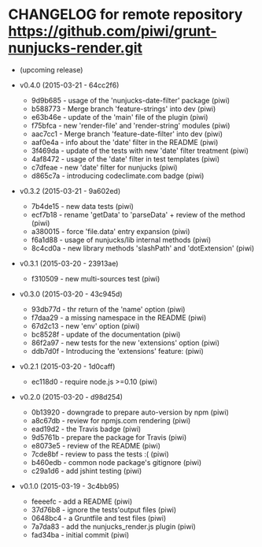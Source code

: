 # CHANGELOG for remote repository  https://github.com/piwi/grunt-nunjucks-render.git

* (upcoming release)


* v0.4.0 (2015-03-21 - 64cc2f6)

    * 9d9b685 - usage of the 'nunjucks-date-filter' package (piwi)
    * b588773 - Merge branch 'feature-strings' into dev (piwi)
    * e63b46e - update of the 'main' file of the plugin (piwi)
    * f75bfca - new 'render-file' and 'render-string' modules (piwi)
    * aac7cc1 - Merge branch 'feature-date-filter' into dev (piwi)
    * aaf0e4a - info about the 'date' filter in the README (piwi)
    * 3f469da - update of the tests with new 'date' filter treatment (piwi)
    * 4af8472 - usage of the 'date' filter in test templates (piwi)
    * c7dfeae - new 'date' filter for nunjucks (piwi)
    * d865c7a - introducing codeclimate.com badge (piwi)
    
* v0.3.2 (2015-03-21 - 9a602ed)

    * 7b4de15 - new data tests (piwi)
    * ecf7b18 - rename 'getData' to 'parseData' + review of the method (piwi)
    * a380015 - force 'file.data' entry expansion (piwi)
    * f6a1d88 - usage of nunjucks/lib internal methods (piwi)
    * 8c4cd0a - new library methods 'slashPath' and 'dotExtension' (piwi)

* v0.3.1 (2015-03-20 - 23913ae)

    * f310509 - new multi-sources test (piwi)

* v0.3.0 (2015-03-20 - 43c945d)

    * 93db77d - thr return of the 'name' option (piwi)
    * f7daa29 - a missing namespace in the README (piwi)
    * 67d2c13 - new 'env' option (piwi)
    * bc8528f - update of the documentation (piwi)
    * 86f2a97 - new tests for the new 'extensions' option (piwi)
    * ddb7d0f - Introducing the 'extensions' feature: (piwi)

* v0.2.1 (2015-03-20 - 1d0caff)

    * ec118d0 - require node.js >=0.10 (piwi)

* v0.2.0 (2015-03-20 - d98d254)

    * 0b13920 - downgrade to prepare auto-version by npm (piwi)
    * a8c67db - review for npmjs.com rendering (piwi)
    * ead19d2 - the Travis badge (piwi)
    * 9d5761b - prepare the package for Travis (piwi)
    * e8073e5 - review of the README (piwi)
    * 7cde8bf - review to pass the tests :( (piwi)
    * b460edb - common node package's gitignore (piwi)
    * c29a1d6 - add jshint testing (piwi)

* v0.1.0 (2015-03-19 - 3c4bb95)

    * feeeefc - add a README (piwi)
    * 37d76b8 - ignore the tests'output files (piwi)
    * 0648bc4 - a Gruntfile and test files (piwi)
    * 7a7da83 - add the nunjucks_render.js plugin (piwi)
    * fad34ba - initial commit (piwi)
